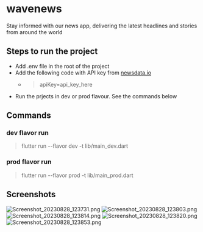 # wavenews

Stay informed with our news app, delivering the latest headlines and stories from around the world

## Steps to run the project
- Add .env file in the root of the project
- Add the following code with API key from [newsdata.io](https://newsdata.io/)
    - > apiKey=api_key_here
- Run the prjects in dev or prod flavour. See the commands below

## Commands
### dev flavor run
>  flutter run --flavor dev -t lib/main_dev.dart

### prod flavor run
>  flutter run --flavor prod -t lib/main_prod.dart

## Screenshots
![Screenshot_20230828_123731.png](screenshots%2FScreenshot_20230828_123731.png)
![Screenshot_20230828_123803.png](screenshots%2FScreenshot_20230828_123803.png)
![Screenshot_20230828_123814.png](screenshots%2FScreenshot_20230828_123814.png)
![Screenshot_20230828_123820.png](screenshots%2FScreenshot_20230828_123820.png)
![Screenshot_20230828_123853.png](screenshots%2FScreenshot_20230828_123853.png)
